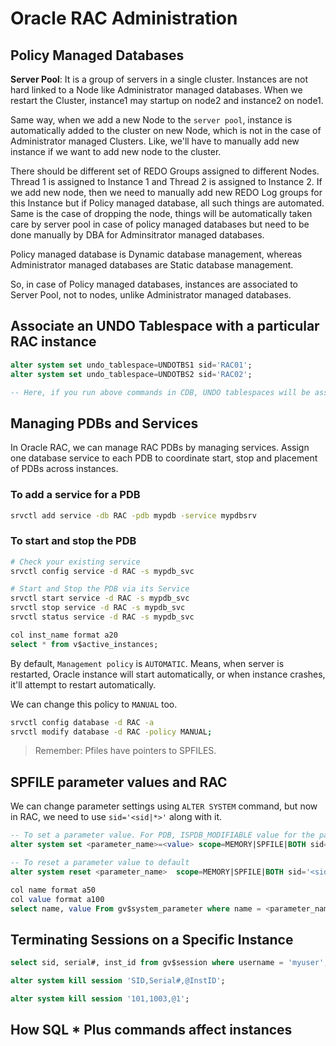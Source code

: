 # Oracle RAC Administration

## Policy Managed Databases

**Server Pool**: It is a group of servers in a single cluster. Instances are not hard linked to a Node like Administrator managed databases. When we restart the Cluster, instance1 may startup on node2 and instance2 on node1.

Same way, when we add a new Node to the `server pool`, instance is automatically added to the cluster on new Node, which is not in the case of Administrator managed Clusters.
Like, we'll have to manually add new instance if we want to add new node to the cluster.

There should be different set of REDO Groups assigned to different Nodes. Thread 1 is assigned to Instance 1 and Thread 2 is assigned to Instance 2. If we add new node, then we need to manually add new REDO Log groups for this Instance but if Policy managed database, all such things are automated. Same is the case of dropping the node, things will be automatically taken care by server pool in case of policy managed databases but need to be done manually by DBA for Adminsitrator managed databases.

Policy managed database is Dynamic database management, whereas Administrator managed databases are Static database management.

So, in case of Policy managed databases, instances are associated to Server Pool, not to nodes, unlike Administrator managed databases.

## Associate an UNDO Tablespace with a particular RAC instance

```sql
alter system set undo_tablespace=UNDOTBS1 sid='RAC01';
alter system set undo_tablespace=UNDOTBS2 sid='RAC02';

-- Here, if you run above commands in CDB, UNDO tablespaces will be assigned to CDB but if you run inside PDB, these will be assigned to PDBs.
```

## Managing PDBs and Services

In Oracle RAC, we can manage RAC PDBs by managing services. Assign one database service to each PDB to coordinate start, stop and placement of PDBs across instances.

### To add a service for a PDB

```sh
srvctl add service -db RAC -pdb mypdb -service mypdbsrv
```

### To start and stop the PDB

```sh
# Check your existing service
srvctl config service -d RAC -s mypdb_svc

# Start and Stop the PDB via its Service
srvctl start service -d RAC -s mypdb_svc
srvctl stop service -d RAC -s mypdb_svc
srvctl status service -d RAC -s mypdb_svc
```

```sql
col inst_name format a20
select * from v$active_instances;
```

By default, `Management policy` is `AUTOMATIC`. Means, when server is restarted, Oracle instance will start automatically, or when instance crashes, it'll attempt to restart automatically.

We can change this policy to `MANUAL` too.

```sh
srvctl config database -d RAC -a
srvctl modify database -d RAC -policy MANUAL;
```

> Remember: Pfiles have pointers to SPFILES.

## SPFILE parameter values and RAC

We can change parameter settings using `ALTER SYSTEM` command, but now in RAC, we need to use `sid='<sid|*>'` along with it.

```sql
-- To set a parameter value. For PDB, ISPDB_MODIFIABLE value for the parameter must be TRUE in GV$SYSTEM_PARAMETER view.
alter system set <parameter_name>=<value> scope=MEMORY|SPFILE|BOTH sid='<sid|*>';

-- To reset a parameter value to default
alter system reset <parameter_name>  scope=MEMORY|SPFILE|BOTH sid='<sid|*>';

col name format a50
col value format a100
select name, value From gv$system_parameter where name = <parameter_name>;
```

## Terminating Sessions on a Specific Instance

```sql
select sid, serial#, inst_id from gv$session where username = 'myuser';

alter system kill session 'SID,Serial#,@InstID';

alter system kill session '101,1003,@1';
```

## How SQL * Plus commands affect instances
